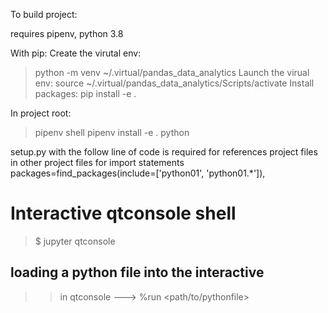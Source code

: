 To build project:

requires pipenv, python 3.8

With pip:
Create the virutal env:
> python -m venv ~/.virtual/pandas_data_analytics
Launch the virual env:
> source ~/.virtual/pandas_data_analytics/Scripts/activate
Install packages:
> pip install -e .

In project root:

> pipenv shell
> pipenv install -e .
> python <filename>

setup.py with the follow line of code is required for references project files in other project files for import statements
packages=find_packages(include=['python01', 'python01.*']),


# Interactive qtconsole shell
> $ jupyter qtconsole
## loading a python file into the interactive
>> in qtconsole ---> %run <path/to/pythonfile>
